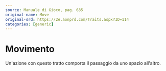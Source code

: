 ```yaml
---
source: Manuale di Gioco, pag. 635
original-name: Move
original-srd: https://2e.aonprd.com/Traits.aspx?ID=114
categories: [generic]
---
```


# Movimento

Un'azione con questo tratto comporta il passaggio da uno spazio all'altro.
